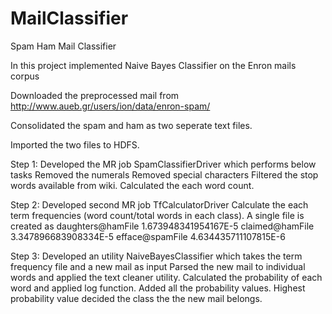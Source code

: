 # MailClassifier
Spam Ham Mail Classifier

In this project implemented Naive Bayes Classifier on the Enron mails corpus

Downloaded the preprocessed mail from http://www.aueb.gr/users/ion/data/enron-spam/

Consolidated the spam and ham as two seperate text files.

Imported the two files to HDFS.

Step 1: Developed the MR job SpamClassifierDriver which performs below tasks
  Removed the numerals
  Removed special characters
  Filtered the stop words available from wiki.
  Calculated the each word count.
  
Step 2: Developed second MR job TfCalculatorDriver
  Calculate the each term frequencies (word count/total words in each class).
  A single file is created as 
  daughters@hamFile	1.673948341954167E-5
  claimed@hamFile	3.347896683908334E-5
  efface@spamFile	4.634435711107815E-6

Step 3: Developed an utility NaiveBayesClassifier which takes the term frequency file and a new mail as input
    Parsed the new mail to individual words and applied the text cleaner utility.
    Calculated the probability of each word and applied log function. Added all the probability values. Highest probability value decided the class the the new mail belongs.
